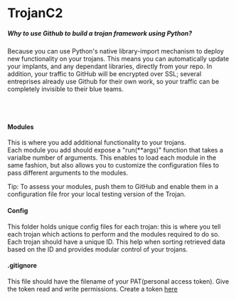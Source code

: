 # TrojanC2
<h5>Why to use Github to build a trojan framework using Python?</h5>
Because you can use Python's native library-import mechanism to deploy new functionality on your trojans. This means you can automatically update your implants, and any dependant libraries, directly from your repo.
In addition, your traffic to GitHub will be encrypted over SSL; several entreprises already use Github for their own work, so your traffic can be completely invisible to their blue teams. 

<br /><br />
<h4>Modules</h4>

This is where you add additional functionality to your trojans.<br />
Each module you add should expose a "run(**args)" function that takes a varialbe number of arguments. 
This enables to load each module in the same fashion, but also allows you to customize the configuration
files to pass different arguments to the modules. 

Tip: 
To assess your modules, push them to GitHub and enable them in a configuration file fror your local testing
version of the Trojan. 

<h4>Config</h4>

This folder holds unique config files for each trojan: this is where you tell each trojan which actions to perform and the modules required to do so.<br />
Each trojan should have a unique ID. This help when sorting retrieved data based on the ID and provides modular
control of your trojans. 

<h4>.gitignore</h4>

This file should have the filename of your PAT(personal access token). Give the token read and write permissions.
Create a token [here](https://help.github.com/en/github/authenticating-to-github/creating-a-personal-access-token-for-the-command-line/)
